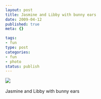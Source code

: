 ```yaml
--- 
layout: post
title: Jasmine and Libby with bunny ears
date: 2009-04-12
published: true
meta: {}

tags: 
- fun
type: post
categories: 
- fun
- photo
status: publish
---
```

![](http://media.eick.us/2011/05/4Lbi8pbnEm7uznajfkUv65epo1_400.jpg)<br /><br />Jasmine and Libby with bunny ears
